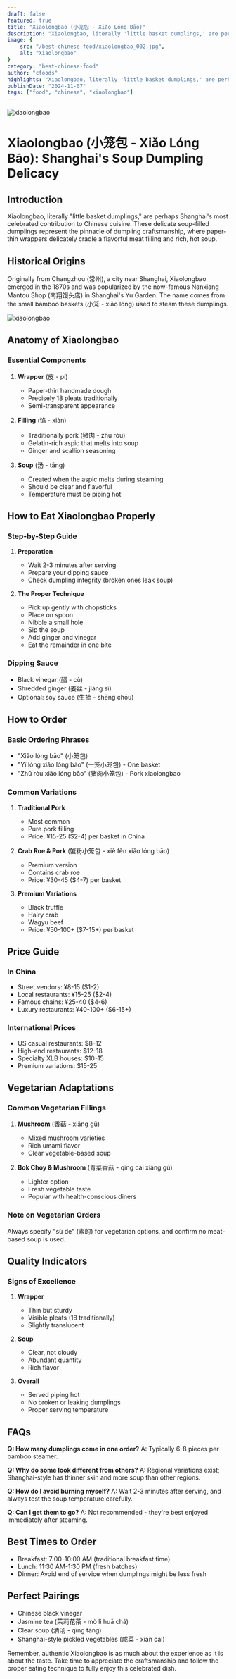 ```yaml
---
draft: false
featured: true
title: "Xiaolongbao (小笼包 - Xiǎo Lóng Bāo)"
description: "Xiaolongbao, literally 'little basket dumplings,' are perhaps Shanghai's most celebrated contribution to Chinese cuisine. These delicate soup-filled dumplings represent the pinnacle of dumpling craftsmanship, where paper-thin wrappers delicately cradle a flavorful meat filling and rich, hot soup."
image: {
    src: "/best-chinese-food/xiaolongbao_002.jpg",
    alt: "Xiaolongbao"
}
category: "best-chinese-food"
author: "cfoods"
highlights: "Xiaolongbao, literally 'little basket dumplings,' are perhaps Shanghai's most celebrated contribution to Chinese cuisine. These delicate soup-filled dumplings represent the pinnacle of dumpling craftsmanship, where paper-thin wrappers delicately cradle a flavorful meat filling and rich, hot soup."
publishDate: "2024-11-07"
tags: ["food", "chinese", "xiaolongbao"]
---
```


![xiaolongbao](/best-chinese-food/xiaolongbao_002.jpg)

# Xiaolongbao (小笼包 - Xiǎo Lóng Bāo): Shanghai's Soup Dumpling Delicacy

## Introduction
Xiaolongbao, literally "little basket dumplings," are perhaps Shanghai's most celebrated contribution to Chinese cuisine. These delicate soup-filled dumplings represent the pinnacle of dumpling craftsmanship, where paper-thin wrappers delicately cradle a flavorful meat filling and rich, hot soup.

## Historical Origins

Originally from Changzhou (常州), a city near Shanghai, Xiaolongbao emerged in the 1870s and was popularized by the now-famous Nanxiang Mantou Shop (南翔馒头店) in Shanghai's Yu Garden. The name comes from the small bamboo baskets (小笼 - xiǎo lóng) used to steam these dumplings.

![xiaolongbao](/best-chinese-food/xiaolongbao_005.jpg)
## Anatomy of Xiaolongbao

### Essential Components
1. **Wrapper** (皮 - pí)
   - Paper-thin handmade dough
   - Precisely 18 pleats traditionally
   - Semi-transparent appearance

2. **Filling** (馅 - xiàn)
   - Traditionally pork (猪肉 - zhū ròu)
   - Gelatin-rich aspic that melts into soup
   - Ginger and scallion seasoning

3. **Soup** (汤 - tāng)
   - Created when the aspic melts during steaming
   - Should be clear and flavorful
   - Temperature must be piping hot

## How to Eat Xiaolongbao Properly

### Step-by-Step Guide

1. **Preparation**
   - Wait 2-3 minutes after serving
   - Prepare your dipping sauce
   - Check dumpling integrity (broken ones leak soup)

2. **The Proper Technique**
   - Pick up gently with chopsticks
   - Place on spoon
   - Nibble a small hole
   - Sip the soup
   - Add ginger and vinegar
   - Eat the remainder in one bite

### Dipping Sauce
- Black vinegar (醋 - cù)
- Shredded ginger (姜丝 - jiāng sī)
- Optional: soy sauce (生抽 - shēng chōu)

## How to Order

### Basic Ordering Phrases
- "Xiǎo lóng bāo" (小笼包)
- "Yī lóng xiǎo lóng bāo" (一笼小笼包) - One basket
- "Zhū ròu xiǎo lóng bāo" (猪肉小笼包) - Pork xiaolongbao

### Common Variations

1. **Traditional Pork**
   - Most common
   - Pure pork filling
   - Price: ¥15-25 ($2-4) per basket in China

2. **Crab Roe & Pork** (蟹粉小笼包 - xiè fěn xiǎo lóng bāo)
   - Premium version
   - Contains crab roe
   - Price: ¥30-45 ($4-7) per basket

3. **Premium Variations**
   - Black truffle
   - Hairy crab
   - Wagyu beef
   - Price: ¥50-100+ ($7-15+) per basket

## Price Guide

### In China
- Street vendors: ¥8-15 ($1-2)
- Local restaurants: ¥15-25 ($2-4)
- Famous chains: ¥25-40 ($4-6)
- Luxury restaurants: ¥40-100+ ($6-15+)

### International Prices
- US casual restaurants: $8-12
- High-end restaurants: $12-18
- Specialty XLB houses: $10-15
- Premium variations: $15-25

## Vegetarian Adaptations

### Common Vegetarian Fillings
1. **Mushroom** (香菇 - xiāng gū)
   - Mixed mushroom varieties
   - Rich umami flavor
   - Clear vegetable-based soup

2. **Bok Choy & Mushroom** (青菜香菇 - qīng cài xiāng gū)
   - Lighter option
   - Fresh vegetable taste
   - Popular with health-conscious diners

### Note on Vegetarian Orders
Always specify "sù de" (素的) for vegetarian options, and confirm no meat-based soup is used.

## Quality Indicators

### Signs of Excellence
1. **Wrapper**
   - Thin but sturdy
   - Visible pleats (18 traditionally)
   - Slightly translucent

2. **Soup**
   - Clear, not cloudy
   - Abundant quantity
   - Rich flavor

3. **Overall**
   - Served piping hot
   - No broken or leaking dumplings
   - Proper serving temperature

## FAQs

**Q: How many dumplings come in one order?**
A: Typically 6-8 pieces per bamboo steamer.

**Q: Why do some look different from others?**
A: Regional variations exist; Shanghai-style has thinner skin and more soup than other regions.

**Q: How do I avoid burning myself?**
A: Wait 2-3 minutes after serving, and always test the soup temperature carefully.

**Q: Can I get them to go?**
A: Not recommended - they're best enjoyed immediately after steaming.

## Best Times to Order
- Breakfast: 7:00-10:00 AM (traditional breakfast time)
- Lunch: 11:30 AM-1:30 PM (fresh batches)
- Dinner: Avoid end of service when dumplings might be less fresh

## Perfect Pairings
- Chinese black vinegar
- Jasmine tea (茉莉花茶 - mò li huā chá)
- Clear soup (清汤 - qīng tāng)
- Shanghai-style pickled vegetables (咸菜 - xián cài)

Remember, authentic Xiaolongbao is as much about the experience as it is about the taste. Take time to appreciate the craftsmanship and follow the proper eating technique to fully enjoy this celebrated dish.